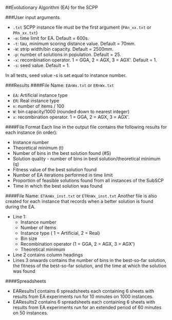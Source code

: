 ##Evolutionary Algorithm (EA) for the SCPP

###User input arguments
* `.txt` SCPP instance file must be the first argument (`PAn_xx.txt` or `PRn_xx.txt`)
* `-e`: time limit for EA. Default = 600s.
* `-t`: tau, minimum scoring distance value. Default = 70mm.
* `-W`: strip width/bin capacity. Default = 2500mm.
* `-p`: number of solutions in population. Default = 25.
* `-x`: recombination operator. 1 = GGA, 2 = AGX, 3 = AGX'. Default = 1.
* `-s`: seed value. Default = 1.

In all tests, seed value -s is set equal to instance number.

###Results
####File Name: `EAnWx.txt` or `ERnWx.txt`
* `EA`: Artificial instance type
* `ER`: Real instance type
* `n`: number of items / 100
* `W`: bin capacity/1000 (rounded down to nearest integer)
* `x`: recombination operator. 1 = GGA, 2 = AGX, 3 = AGX'.

####File Format
Each line in the output file contains the following results for each instance (in order):
* Instance number
* Theoretical minimum (t)
* Number of bins in the best solution found (#S)
* Solution quality - number of bins in best solution/theoretical minimum (q)
* Fitness value of the best solution found
* Number of EA iterations performed in time limit
* Proportion of feasible solutions found from all instances of the SubSCP
* Time in which the best solution was found

####File Name: `ETAnWx_inst.txt` or `ETRnWx_inst.txt`
Another file is also created for each instance that records when a better solution is found during the EA.
* Line 1:
    * Instance number
    * Number of items
    * Instance type ( 1 = Artificial, 2 = Real)
    * Bin size
    * Recombination operator (1 = GGA, 2 = AGX, 3 = AGX')
    * Theoretical minimum
* Line 2 contains column headings
* Lines 3 onwards contains the number of bins in the best-so-far solution, the fitness of the best-so-far solution, and the time at which the solution was found

####Spreadsheets
* EAResults1 contains 6 spreadsheets each containing 6 sheets with results from EA experiments run for 10 minutes on 1000 instances.
* EAResults2 contains 6 spreadsheets each containing 6 sheets with results from EA experiments run for an extended period of 60 minutes on 50 instances.


